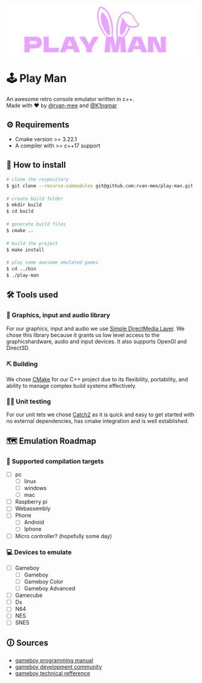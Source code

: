 
![play man logo](images/playman.png)
# 🕹️ Play Man
An awesome retro console emulator written in c++.  
Made with ❤️ by [@rvan-mee](https://github.com/rvan-mee) and [@K1ngmar](https://github.com/K1ngmar)

## ⚙️ Requirements
- Cmake version >= 3.22.1
- A compiler with >= c++17 support

## 🔨 How to install
```bash
# clone the respository
$ git clone --recurse-submodules git@github.com:rvan-mee/play-man.git

# create build folder
$ mkdir build
$ cd build

# generate build files
$ cmake ..

# build the project
$ make install

# play some awesome emulated games
$ cd ../bin
$ ./play-man
```

## 🛠️ Tools used

### 👾 Graphics, input and audio library
For our graphics, input and audio we use [Simple DirectMedia Layer](https://www.libsdl.org/). We chose this library because it grants us low level access to the graphicshardware, audio and input devices. It also supports OpenGl and Direct3D.

### ⛏️ Building
We chose [CMake](https://cmake.org/) for our C++ project due to its flexibility, portability, and ability to manage complex build systems effectively.

### 🧑‍🔬 Unit testing
For our unit tets we chose [Catch2](https://github.com/catchorg/Catch2) as it is quick and easy to get started with no external dependencies, has cmake integration and is well established.

## 🗺️ Emulation Roadmap

### 🎯 Supported compilation targets
- [ ] pc
	- [ ] linux
	- [ ] windows
	- [ ] mac
- [ ] Raspberry pi
- [ ] Webassembly
- [ ] Phone
	- [ ] Android
	- [ ] Iphone 
- [ ] Micro controller? (hopefully some day)

### 💻 Devices to emulate
- [ ] Gameboy
	- [ ] Gameboy
	- [ ] Gameboy Color
	- [ ] Gameboy Advanced
- [ ] Gamecube
- [ ] Ds
- [ ] N64
- [ ] NES
- [ ] SNES

## 🛈 Sources
- [gameboy programming manual](https://ia803208.us.archive.org/9/items/GameBoyProgManVer1.1/GameBoyProgManVer1.1.pdf)
- [gameboy development community](https://gbdev.io/)
- [gameboy technical refference](https://gekkio.fi/files/gb-docs/gbctr.pdf)
